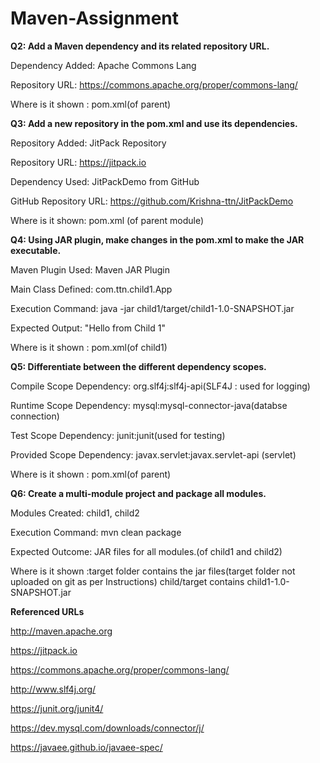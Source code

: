 # Maven-Assignment


**Q2: Add a Maven dependency and its related repository URL.**

Dependency Added: Apache Commons Lang

Repository URL: https://commons.apache.org/proper/commons-lang/

Where is it shown : pom.xml(of parent)


**Q3: Add a new repository in the pom.xml and use its dependencies.**

Repository Added: JitPack Repository

Repository URL: https://jitpack.io

Dependency Used: JitPackDemo from GitHub

GitHub Repository URL: https://github.com/Krishna-ttn/JitPackDemo

Where is it shown: pom.xml (of parent module)


**Q4: Using JAR plugin, make changes in the pom.xml to make the JAR executable.**

Maven Plugin Used: Maven JAR Plugin

Main Class Defined: com.ttn.child1.App

Execution Command: java -jar child1/target/child1-1.0-SNAPSHOT.jar

Expected Output: "Hello from Child 1"

Where is it shown : pom.xml(of child1)


**Q5: Differentiate between the different dependency scopes.**

Compile Scope Dependency: org.slf4j:slf4j-api(SLF4J : used for logging)

Runtime Scope Dependency: mysql:mysql-connector-java(databse connection)

Test Scope Dependency: junit:junit(used for testing)

Provided Scope Dependency: javax.servlet:javax.servlet-api (servlet)

Where is it shown : pom.xml(of parent)


**Q6: Create a multi-module project and package all modules.**

Modules Created: child1, child2

Execution Command: mvn clean package

Expected Outcome: JAR files for all modules.(of child1 and child2)

Where is it shown :target folder contains the jar files(target folder not uploaded on git as per Instructions) child/target contains child1-1.0-SNAPSHOT.jar


**Referenced URLs**

http://maven.apache.org

https://jitpack.io

https://commons.apache.org/proper/commons-lang/

http://www.slf4j.org/

https://junit.org/junit4/

https://dev.mysql.com/downloads/connector/j/

https://javaee.github.io/javaee-spec/


